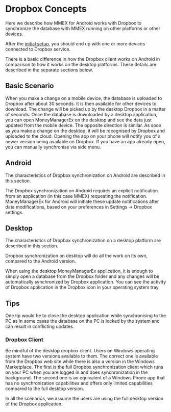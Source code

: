 # Dropbox Concepts

Here we describe how MMEX for Android works with Dropbox to synchronize the database with MMEX running on other platforms or other devices.

After the [initial setup](Dropbox-synchronization), you should end up with one or more devices connected to Dropbox service.

There is a basic difference in how the Dropbox client works on Android in comparison to how it works on the desktop platforms. These details are described in the separate sections below.

## Basic Scenario

When you make a change on a mobile device, the database is uploaded to Dropbox after about 30 seconds. It is then available for other devices to download. The change will be picked up by the desktop Dropbox in a matter of seconds. Once the database is downloaded by a desktop application, you can open MoneyManagerEx on the desktop and see the data just updated from the mobile device.
The opposite direction is similar. As soon as you make a change on the desktop, it will be recognised by Dropbox and uploaded to the cloud. Opening the app on your phone will notify you of a newer version being available on Dropbox. If you have an app already open, you can manually synchronise via side menu.

## Android

The characteristics of Dropbox synchronization on Android are described in this section.

The Dropbox synchronization on Android requires an explicit notification from an application (in this case MMEX) requesting the notification. MoneyManagerEx for Android will initiate these update notifications after data modifications, based on your preferences in Settings -> Dropbox settings.

## Desktop

The characteristics of Dropbox synchronization on a desktop platform are described in this section.

Dropbox synchronization on desktop will do all the work on its own, compared to the Android version.

When using the desktop MoneyManagerEx application, it is enough to simply open a database from the Dropbox folder and any changes will be automatically synchronized by Dropbox application. 
You can see the activity of Dropbox application in the Dropbox icon in your operating system tray.

## Tips

One tip would be to close the desktop application while synchronising to the PC as in some cases the database on the PC is locked by the system and can result in conflicting updates.

### Dropbox Client

Be mindful of the desktop dropbox client. Users on Windows operating system have two versions available to them. The correct one is available from the Dropbox web site while there is also a version in the Windows Marketplace. 
The first is the full Dropbox synchronization client which runs on your PC when you are logged in and does synchronization in the background.
The second one is an equivalent of a Windows Phone app that has no synchronization capabilities and offers only limited capabilities compared to the full desktop version.

In all the scenarios, we assume the users are using the full desktop version of the Dropbox application.
